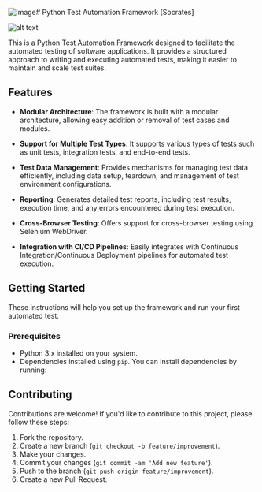 ![image](https://github.com/jatin99/PythonAutomationFramework/assets/2493981/9886de50-431c-4896-823b-cb01463f4b5b)# Python Test Automation Framework [Socrates]

![alt text]((https://upload.wikimedia.org/wikipedia/commons/thumb/b/bc/Socrate_du_Louvre.jpg/800px-Socrate_du_Louvre.jpg)?raw=true)


This is a Python Test Automation Framework designed to facilitate the automated testing of software applications. It provides a structured approach to writing and executing automated tests, making it easier to maintain and scale test suites.

## Features

- **Modular Architecture**: The framework is built with a modular architecture, allowing easy addition or removal of test cases and modules.
  
- **Support for Multiple Test Types**: It supports various types of tests such as unit tests, integration tests, and end-to-end tests.

- **Test Data Management**: Provides mechanisms for managing test data efficiently, including data setup, teardown, and management of test environment configurations.

- **Reporting**: Generates detailed test reports, including test results, execution time, and any errors encountered during test execution.

- **Cross-Browser Testing**: Offers support for cross-browser testing using Selenium WebDriver.

- **Integration with CI/CD Pipelines**: Easily integrates with Continuous Integration/Continuous Deployment pipelines for automated test execution.

## Getting Started

These instructions will help you set up the framework and run your first automated test.

### Prerequisites

- Python 3.x installed on your system.
- Dependencies installed using `pip`. You can install dependencies by running:

## Contributing

Contributions are welcome! If you'd like to contribute to this project, please follow these steps:

1. Fork the repository.
2. Create a new branch (`git checkout -b feature/improvement`).
3. Make your changes.
4. Commit your changes (`git commit -am 'Add new feature'`).
5. Push to the branch (`git push origin feature/improvement`).
6. Create a new Pull Request.




